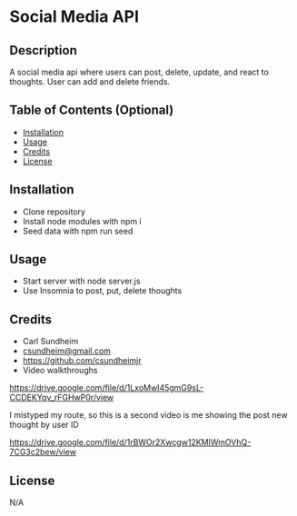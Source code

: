 # Social Media API

## Description

A social media api where users can post, delete, update, and react to thoughts. User can add and delete friends.

## Table of Contents (Optional)

- [Installation](#installation)
- [Usage](#usage)
- [Credits](#credits)
- [License](#license)

## Installation

- Clone repository
- Install node modules with npm i
- Seed data with npm run seed

## Usage

- Start server with node server.js
- Use Insomnia to post, put, delete thoughts

## Credits

- Carl Sundheim
- csundheim@gmail.com
- https://github.com/csundheimjr
- Video walkthroughs

https://drive.google.com/file/d/1LxoMwI45gmG9sL-CCDEKYqv_rFGHwP0r/view

I mistyped my route, so this is a second video is me showing the post new thought by user ID

https://drive.google.com/file/d/1rBWOr2Xwcgw12KMIWmOVhQ-7CG3c2bew/view

## License

N/A
